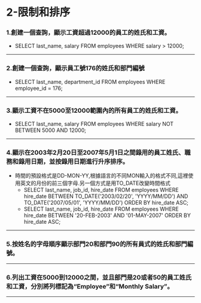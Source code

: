 # 2-限制和排序
### 1.創建一個查詢，顯示工資超過12000的員工的姓氏和工資。
- SELECT last_name, salary FROM employees WHERE salary > 12000;
---
### 2.創建一個查詢，顯示員工號176的姓氏和部門編號
- SELECT last_name, department_id FROM employees WHERE employee_id = 176;
---
### 3.顯示工資不在5000至12000範圍內的所有員工的姓氏和工資。
- SELECT last_name, salary FROM employees WHERE salary NOT BETWEEN 5000 AND 12000;
---
### 4.顯示在2003年2月20日至2007年5月1日之間錄用的員工姓氏、職務和錄用日期，並按錄用日期進行升序排序。
- 時間的預設格式是DD-MON-YY,根據語言的不同MON輸入的格式不同,這裡使用英文的月份的前三個字母.另一個方式是用TO_DATE改變時間格式
	- SELECT last_name, job_id, hire_date FROM employees WHERE hire_date BETWEEN TO_DATE('2003/02/20', 'YYYY/MM/DD') AND TO_DATE('2007/05/01', 'YYYY/MM/DD') ORDER BY hire_date ASC;
	- SELECT last_name, job_id, hire_date FROM employees WHERE hire_date BETWEEN '20-FEB-2003' AND '01-MAY-2007' ORDER BY hire_date ASC;
---
### 5.按姓名的字母順序顯示部門20和部門90的所有員式的姓氏和部門編號。

---
### 6.列出工資在5000到12000之間，並且部門是20或者50的員工姓氏和工資，分別將列標記為“Employee”和“Monthly Salary”。

---

